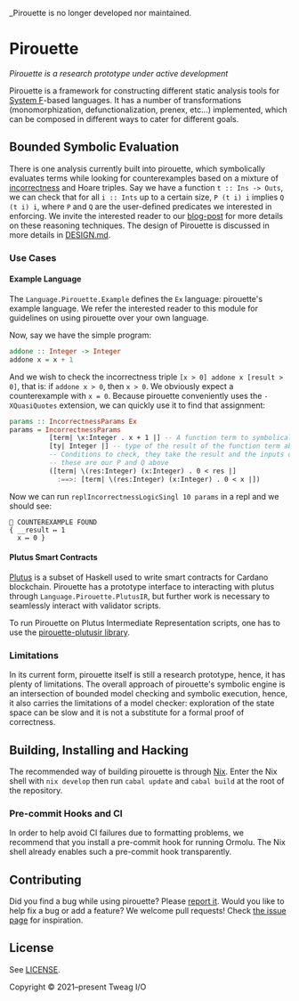 _Pirouette is no longer developed nor maintained.

# Pirouette

_Pirouette is a research prototype under active development_

Pirouette is a framework for constructing different static
analysis tools for [System F]-based languages. It has a number of
transformations (monomorphization, defunctionalization, prenex, etc...) implemented,
which can be composed in different ways to cater for different goals.

[System F]: https://en.wikipedia.org/wiki/System_F

## Bounded Symbolic Evaluation

There is one analysis currently built into pirouette, which symbolically evaluates terms
while looking for counterexamples based on a mixture of [incorrectness] and Hoare triples.
Say we have a function `t :: Ins -> Outs`, we can check that for all `i :: Ints` up to a certain
size, `P (t i) i` implies `Q (t i) i`, where `P` and `Q` are the user-defined predicates we
interested in enforcing. We invite the interested reader to our [blog-post][tweag-blogpost] for more
details on these reasoning techniques.
The design of Pirouette is discussed in more details in [DESIGN.md](./DESIGN.md).

[incorrectness]: https://dl.acm.org/doi/pdf/10.1145/3371078
[tweag-blogpost]: https://www.tweag.io/blog/2022-07-01-pirouette-2/

### Use Cases

#### Example Language

The `Language.Pirouette.Example` defines the `Ex` language: pirouette's example language.
We refer the interested reader to this module for guidelines on using pirouette over
your own language.

Now, say we have the simple program:

```haskell
addone :: Integer -> Integer
addone x = x + 1
```

And we wish to check the incorrectness triple `[x > 0] addone x [result > 0]`, that
is: if `addone x > 0`, then `x > 0`. We obviously expect a counterexample with `x = 0`.
Because pirouette conveniently uses the `-XQuasiQuotes` extension, we can
quickly use it to find that assignment:

```haskell
params :: IncorrectnessParams Ex
params = IncorrectnessParams
          [term| \x:Integer . x + 1 |] -- A function term to symbolically evaluate, this is our t above
          [ty| Integer |] -- type of the result of the function term above
          -- Conditions to check, they take the result and the inputs of the function term,
          -- these are our P and Q above
          ([term| \(res:Integer) (x:Integer) . 0 < res |]
            :==>: [term| \(res:Integer) (x:Integer) . 0 < x |])
```

Now we can run `replIncorrectnessLogicSingl 10 params` in a repl and we should see:
```
💸 COUNTEREXAMPLE FOUND
{ __result ↦ 1
  x ↦ 0 }
```

#### Plutus Smart Contracts

[Plutus] is a subset of Haskell used to write smart contracts for Cardano blockchain.
Pirouette has a prototype interface to interacting with
plutus through `Language.Pirouette.PlutusIR`, but further work is necessary to
seamlessly interact with validator scripts.

To run Pirouette on Plutus Intermediate Representation scripts,
one has to use the [pirouette-plutusir library].

[Plutus]: https://plutus.readthedocs.io/en/latest/
[pirouette-plutusir library]: https://github.com/tweag/pirouette-plutusir

### Limitations

In its current form, pirouette itself is still a research prototype,
hence, it has plenty of limitations. The overall approach of pirouette's
symbolic engine is an intersection of bounded model checking and symbolic execution, hence,
it also carries the limitations of a model checker: exploration of the state space can be slow
and it is not a substitute for a formal proof of correctness.

## Building, Installing and Hacking

The recommended way of building pirouette is through [Nix].
Enter the Nix shell with `nix develop` then run `cabal update` and `cabal build` at the
root of the repository.

[Nix]: https://nixos.org/

### Pre-commit Hooks and CI

In order to help avoid CI failures due to formatting problems,
we recommend that you install a pre-commit hook for running Ormolu.
The Nix shell already enables such a pre-commit hook transparently.

## Contributing

Did you find a bug while using pirouette?
Please [report it][new-issue].
Would you like to help fix a bug or add a feature?
We welcome pull requests! Check [the issue page][issues] for inspiration.

[issues]: https://github.com/tweag/pirouette/issues
[new-issue]: https://github.com/tweag/pirouette/issues/new?assignees=&labels=type%3A+bug&template=bug_report.md

## License

See [LICENSE](LICENSE).

Copyright © 2021–present Tweag I/O
